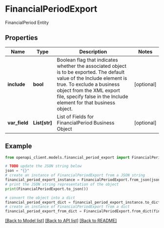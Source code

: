 # FinancialPeriodExport

FinancialPeriod Entity

## Properties

Name | Type | Description | Notes
------------ | ------------- | ------------- | -------------
**include** | **bool** | Boolean flag that indicates whether the associated object is to be exported. The default value of the Include element is true. To exclude a business object from the XML export file, specify false in the Include element for that business object. | [optional] 
**var_field** | **List[str]** | List of Fields for FinancialPeriod Business Object | [optional] 

## Example

```python
from openapi_client.models.financial_period_export import FinancialPeriodExport

# TODO update the JSON string below
json = "{}"
# create an instance of FinancialPeriodExport from a JSON string
financial_period_export_instance = FinancialPeriodExport.from_json(json)
# print the JSON string representation of the object
print(FinancialPeriodExport.to_json())

# convert the object into a dict
financial_period_export_dict = financial_period_export_instance.to_dict()
# create an instance of FinancialPeriodExport from a dict
financial_period_export_from_dict = FinancialPeriodExport.from_dict(financial_period_export_dict)
```
[[Back to Model list]](../README.md#documentation-for-models) [[Back to API list]](../README.md#documentation-for-api-endpoints) [[Back to README]](../README.md)


